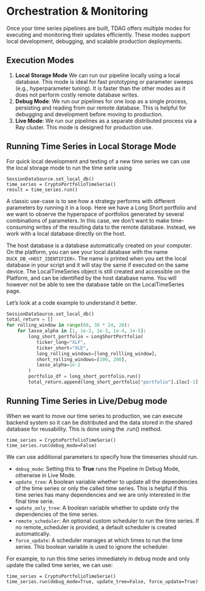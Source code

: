# Orchestration & Monitoring

Once your time series pipelines are built, TDAG offers multiple modes for executing and monitoring their updates efficiently. These modes support local development, debugging, and scalable production deployments.

## Execution Modes

1. **Local Storage Mode** 
We can run our pipeline locally using a local database.
This mode is ideal for fast prototyping or parameter sweeps (e.g., hyperparameter tuning). 
It is faster than the other modes as it does not perform costly remote database writes.
2. **Debug Mode**: We run our pipelines for one loop as a single process, persisting and reading from our remote database. This is helpful for debugging and development before moving to production.
3. **Live Mode**: We run our pipelines as a separate distributed process via a Ray cluster. This mode is designed for production use.

## Running Time Series in Local Storage Mode

For quick local development and testing of a new time series we can use the local storage mode to run the time serie using
```
SessionDataSource.set_local_db()
time_series = CryptoPortfolioTimeSerie()
result = time_series.run()
```

A classic use-case is to see how a strategy performs with different parameters  by running it in a loop. Here we have a Long Short portfolio and we want to observe the hyperspace of portfolios generated by several combinations of parameters. In this case, we don’t want to make time-consuming writes of the resulting data to the remote database. Instead, we work with a local database directly on the host.

The host database is a database automatically created on your computer. 
On the platform, you can see your local database with the name ```DUCK_DB_<HOST_IDENTIFIER>```.
The name is printed when you set the local database in your script and it will stay the same if executed on the same device.
The LocalTimeSeries object is still created and accessible on the Platform, and can be identified by the host database name. You will however not be able to see the database table on the LocalTimeSeries page. 

Let’s look at a code example to understand it better.

```python
SessionDataSource.set_local_db()
total_return = []
for rolling_window in range(60, 30 * 24, 20):
    for lasso_alpha in [1, 1e-2, 1e-3, 1e-4, 1e-5]:
        long_short_portfolio = LongShortPortfolio(
           ticker_long="XLF", 
           ticker_short="XLE",
           long_rolling_windows=[long_rollling_window],
           short_rolling_windows=[100, 200], 
           lasso_alpha=1e-2
        )
        portfolio_df = long_short_portfolio.run()
        total_return.append(long_short_portfolio["portfolio"].iloc[-1] - 1)
```

## Running Time Series in Live/Debug mode
When we want to move our time series to production, we can execute backend system so it can be distributed and the data stored in the shared database for reusability. 
This is done using the .run() method. 
```
time_series = CryptoPortfolioTimeSerie()
time_series.run(debug_mode=False)
```

We can use additional parameters to specify how the timeseries should run.

- ```debug_mode```: Setting this to **True** runs the Pipeline in Debug Mode, otherwise in Live Mode.
- ```update_tree```: A boolean variable whether to update all the dependencies of the time series or only the called time series. This is helpful if this time series has many dependencies and we are only interested in the final time serie.
- ```update_only_tree```: A boolean variable whether to update only the dependencies of the time series.
- ```remote_scheduler```: An optional custom scheduler to run the time series. If no remote_scheduler is provided, a default scheduler is created automatically.
- ```force_update```: A scheduler manages at which times to run the time series. This boolean variable is used to ignore the scheduler.

For example, to run this time series immediately in debug mode and only update the called time series, we can use:
```
time_series = CryptoPortfolioTimeSerie()
time_series.run(debug_mode=True, update_tree=False, force_update=True)
```
